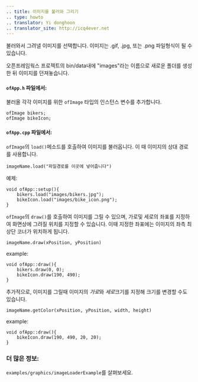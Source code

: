 ```yaml
---
.. title: 이미지를 불러와 그리기
.. type: howto
.. translator: Yi donghoon
.. translator_site: http://icq4ever.net
---
```


불러와서 그려낼 이미지를 선택합니다. 이미지는 .gif, .jpg, 또는 .png 파일형식이 될 수 있습니다.

오픈프레임웍스 프로젝트의 bin/data내에 "images"라는 이름으로 새로운 폴더를 생성한 뒤 이미지를 던져놓습니다.

#### ```ofApp.h``` 파일에서: 

불러올 각각 이미지를 위한 ```ofImage``` 타입의 인스턴스 변수를 추가합니다.

 	ofImage bikers;
 	ofImage bikeIcon;

#### ```ofApp.cpp``` 파일에서:

```ofImage```의 ```load()```메소드를 호출하여 이미지를 불러옵니다. 이 때 이미지의 상대 경로를 사용합니다.

	imageName.load("파일경로를 이곳에 넣어줍니다")

예제:

	void ofApp::setup(){
		bikers.load("images/bikers.jpg");
		bikeIcon.load("images/bike_icon.png");
	}
	

```ofImage```의 ```draw()```를 호출하여 이미지를 그릴 수 있으며, 가로및 세로의 좌표를 지정하여 화면상에 그려질  위치를 지정할 수 있습니다. 이때 지정한 좌표에는 이미지의 좌측 최상단 코너가 위치하게 됩니다.

	imageName.draw(xPosition, yPosition)

example:

	void ofApp::draw(){
		bikers.draw(0, 0);
		bikeIcon.draw(190, 490);
	}
	
추가적으로, 이미지를 그릴때 이미지의 *가로*와 *세로*크기를 지정해 크기를 변경할 수도 있습니다.

	imageName.getColor(xPosition, yPosition, width, height)
	
example:
	
	void ofApp::draw(){
		bikeIcon.draw(190, 490, 20, 20);
	}
	
### 더 많은 정보:

```examples/graphics/imageLoaderExample```를 살펴보세요.

